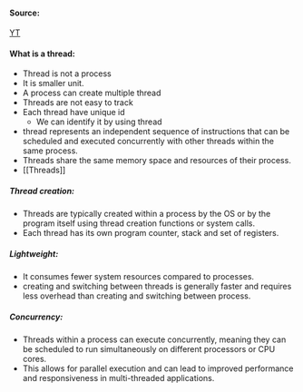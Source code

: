 #### Source:
[YT](https://www.youtube.com/watch?v=ZXW-iVivWF4&list=PL3uLubnzL2Tlbyrr2GFVRE7Azo8FJe-dJ&index=12)


#### What is a thread:

* Thread is not a process
* It is smaller unit.
* A process can create multiple thread
* Threads are not easy to track
* Each thread have unique id
	* We can identify it by using thread
* thread represents an independent sequence of instructions that can be scheduled and executed concurrently with other threads within the same process.
* Threads share the same memory space and resources of their process.
* [[Threads]]


##### Thread creation:

* Threads are typically created within a process by the OS or by the program itself using thread creation functions or system calls.
* Each thread has its own program counter, stack and set of registers.

##### Lightweight:

* It consumes fewer system resources compared to processes.
* creating and switching between threads is generally faster and requires less overhead than creating and switching between process.

##### Concurrency:

* Threads within a process can execute concurrently, meaning they can be scheduled to run simultaneously on different processors or CPU cores.
* This allows for parallel execution and can lead to improved performance and responsiveness in multi-threaded applications.